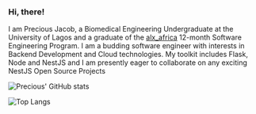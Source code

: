### Hi, there!

I am Precious Jacob, a Biomedical Engineering Undergraduate at the University of Lagos and a graduate of the [alx_africa](alxafrica.com) 12-month Software Engineering Program. I am a budding software engineer with interests in Backend Development and Cloud technologies. My toolkit includes Flask, Node and NestJS and I am presently eager to collaborate on any exciting NestJS Open Source Projects


![Precious' GitHub stats](https://github-readme-stats.vercel.app/api?username=PJCrib&theme=radical)

![Top Langs](https://github-readme-stats.vercel.app/api/top-langs/?username=PJCrib&theme=gruvbox)
